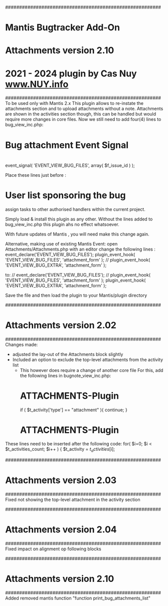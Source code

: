 ########################################################
# 	Mantis Bugtracker Add-On
# 	Attachments version 2.10
#	2021 - 2024 plugin by Cas Nuy www.NUY.info
########################################################
To be used only with Mantis 2.x
This plugin allows to re-instate the attachments section and to upload attachments without a note.
Attachments are shown in the activities section though, this can be handled but would require more changes in core files.
Now we still need to add four(4) lines to bug_view_inc.php:
#
# Bug attachment Event Signal
#
event_signal( 'EVENT_VIEW_BUG_FILES', array( $f_issue_id ) );

Place these lines just before :
# User list sponsoring the bug
assign tasks to other authorised handlers within the current project.

Simply load & install this plugin as any other.
Without the lines added to bug_view_inc.php this plugin ahs no effect whatsoever.

With future updates of Mantis , you will need make this change again.


Alternative, making use of existing Mantis Event:
open Attachments/Attachments.php with an editor
change the following lines :
		event_declare('EVENT_VIEW_BUG_FILES');
	 	plugin_event_hook( 'EVENT_VIEW_BUG_FILES', 'attachment_form' );
//	 	plugin_event_hook( 'EVENT_VIEW_BUG_EXTRA', 'attachment_form' );

to:
//		event_declare('EVENT_VIEW_BUG_FILES');
//	 	plugin_event_hook( 'EVENT_VIEW_BUG_FILES', 'attachment_form' );
	 	plugin_event_hook( 'EVENT_VIEW_BUG_EXTRA', 'attachment_form' );
		
Save the file and then load the plugin to your Mantis/plugin directory

########################################################
# 	Attachments version 2.02
########################################################
Changes made:
- adjusted the lay-out of the Attachments block slightly
- Included an option to exclude the top-level attachments from the activity list
	- This however does require a change of another core file
For this, add the following lines in bugnote_view_inc.php:
		# ATTACHMENTS-Plugin
		if ( $t_activity['type'] == "attachment" ){
			continue;
		}
		# ATTACHMENTS-Plugin


These lines need to be inserted after the following code:
	for( $i=0; $i < $t_activities_count; $i++ ) {
		$t_activity = $t_activities[$i];

########################################################
# 	Attachments version 2.03
########################################################
Fixed not showing the top-level attachment in the activity section

########################################################
# 	Attachments version 2.04
########################################################
Fixed impact on alignment op following blocks

########################################################
# 	Attachments version 2.10
########################################################
Added removed mantis function "function print_bug_attachments_list"
